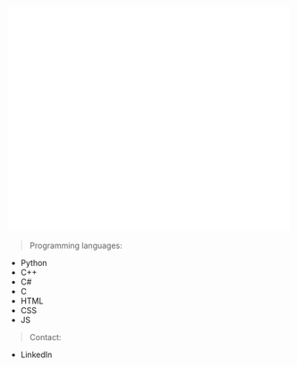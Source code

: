 <div align="center">
	<img src="info_table.svg" width="800" height="400" alt="info_table">
</div>

> Programming languages:
- Python
- C++
- C#
- C
- HTML
- CSS
- JS

> Contact:
- LinkedIn
